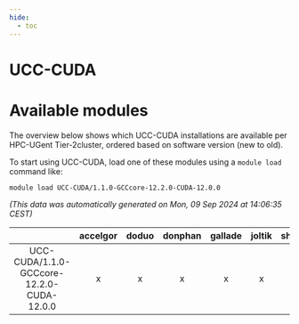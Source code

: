 ```yaml
---
hide:
  - toc
---
```


UCC-CUDA
========

# Available modules


The overview below shows which UCC-CUDA installations are available per HPC-UGent Tier-2cluster, ordered based on software version (new to old).

To start using UCC-CUDA, load one of these modules using a `module load` command like:

```shell
module load UCC-CUDA/1.1.0-GCCcore-12.2.0-CUDA-12.0.0
```

*(This data was automatically generated on Mon, 09 Sep 2024 at 14:06:35 CEST)*  

| |accelgor|doduo|donphan|gallade|joltik|shinx|skitty|
| :---: | :---: | :---: | :---: | :---: | :---: | :---: | :---: |
|UCC-CUDA/1.1.0-GCCcore-12.2.0-CUDA-12.0.0|x|x|x|x|x|x|x|
